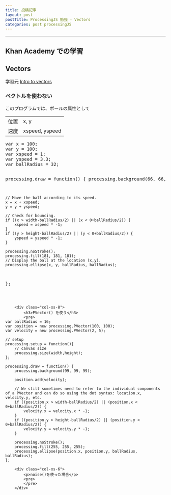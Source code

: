 ```yaml
---
title: 投稿記事
layout: post
postTitle: ProcessingJS 勉強 - Vectors
categories: post processingJS
---
```


-----
## Khan Academy での学習

## Vectors


学習元 [Intro to vectors](https://www.khanacademy.org/computing/computer-programming/programming-natural-simulations/programming-vectors/a/intro-to-vectors)

<div class="row">
   <div class="col-xs-4">
       <canvas id="canvas1"></canvas>
   </div>
   <div class="col-xs-8">
      <h3>ベクトルを使わない</h3>         
      <p>このプログラムでは、ボールの属性として</p>
      <table>
        <tr><td>位置</td><td>x, y</td></tr>
        <tr><td>速度</td><td>xspeed, yspeed</td></tr>
      </table>
      <pre>
var x = 100;
var y = 100;
var xspeed = 1;
var yspeed = 3.3;
var ballRadius = 32;

processing.draw = function() {
    processing.background(66, 66, 66);
 
    // Move the ball according to its speed.
    x = x + xspeed;
    y = y + yspeed;
    
    // Check for bouncing.
    if ((x > width-ballRadius/2) || (x < 0+ballRadius/2)) {
        xspeed = xspeed * -1;
    }
    if ((y > height-ballRadius/2) || (y < 0+ballRadius/2)) {
        yspeed = yspeed * -1;
    }
    
    processing.noStroke();
    processing.fill(181, 181, 181);
    // Display the ball at the location (x,y).
    processing.ellipse(x, y, ballRadius, ballRadius);
}; 
      </pre> 
   </div>
</div>

<br>

<div class="row">
        <div class="col-xs-4">
            <canvas id="canvas2"></canvas>
        </div>    

        <div class="col-xs-8">
            <h3>PVector() を使う</h3>
            <pre>
    var ballRadius = 16;
    var position = new processing.PVector(100, 100);
    var velocity = new processing.PVector(2, 5);

    // setup
    processing.setup = function(){
        // canvas size 
        processing.size(width,height);
    };    

    processing.draw = function() {
        processing.background(99, 99, 99);
    
        position.add(velocity);
    
        // We still sometimes need to refer to the individual components of a PVector and can do so using the dot syntax: location.x, velocity.y, etc.
        if ((position.x > width-ballRadius/2) || (position.x < 0+ballRadius/2)) {
            velocity.x = velocity.x * -1;
        }
        if ((position.y > height-ballRadius/2) || (position.y < 0+ballRadius/2)) {
            velocity.y = velocity.y * -1;
        }
    
        processing.noStroke();
        processing.fill(255, 255, 255);
        processing.ellipse(position.x, position.y, ballRadius, ballRadius);
    };
</pre> 
        </div>
</div>

<div class="row">
        <div class="col-xs-6">
            <canvas id="canvas3"></canvas>
        </div>    

        <div class="col-xs-6">
            <p>noise()を使った場合</p>
            <pre>
            </pre> 
        </div>
</div>

<script src="//code.jquery.com/jquery-1.11.3.js"></script>
<script src="{{site.url}}/js/processing.min.js" charset="utf-8"></script>
<script src="https://cdn.rawgit.com/google/code-prettify/master/loader/run_prettify.js?skin=sons-of-obsidian"></script>
<script type="text/javascript">
var $window = $(window)
  // make code pretty
  $('pre').addClass('prettyprint');
  $('pre').css({"background":"#111",
	  	           "font-size":"1.05em",
		                "border":"0px"}
		            );
  $('code').css({"font-size":"1.05em","color":"#f00"});

var height = 300,
    width = 300;

function sketchProc1(processing) {
 
    var x = 100;
    var y = 100;
    var xspeed = 1;
    var yspeed = 3.3;
    var ballRadius = 32;

    // setup
    processing.setup = function(){
        // canvas size 
        processing.size(width,height);

    };    

    processing.draw = function() {
        processing.background(66, 66, 66);
 
        // Move the ball according to its speed.
        x = x + xspeed;
        y = y + yspeed;
    
        // Check for bouncing.
        if ((x > width-ballRadius/2) || (x < 0+ballRadius/2)) {
            xspeed = xspeed * -1;
        }
        if ((y > height-ballRadius/2) || (y < 0+ballRadius/2)) {
            yspeed = yspeed * -1;
        }
    
        processing.noStroke();
        processing.fill(181, 181, 181);
        // Display the ball at the location (x,y).
        processing.ellipse(x, y, ballRadius, ballRadius);
    }; 
};  

function sketchProc2(processing) {

    var ballRadius = 16;
    var position = new processing.PVector(100, 100);
    var velocity = new processing.PVector(2, 5);

    // setup
    processing.setup = function(){
        // canvas size 
        processing.size(width,height);
    };    

    processing.draw = function() {
        processing.background(99, 99, 99);
    
        position.add(velocity);
    
        // We still sometimes need to refer to the individual components of a PVector and can do so using the dot syntax: location.x, velocity.y, etc.
        if ((position.x > width-ballRadius/2) || (position.x < 0+ballRadius/2)) {
            velocity.x = velocity.x * -1;
        }
        if ((position.y > height-ballRadius/2) || (position.y < 0+ballRadius/2)) {
            velocity.y = velocity.y * -1;
        }
    
        processing.noStroke();
        processing.fill(255, 255, 255);
        processing.ellipse(position.x, position.y, ballRadius, ballRadius);
    };
};  

function sketchProc3(processing) {
 
  
};  


var canvas1 = document.getElementById("canvas1");
var canvas2 = document.getElementById("canvas2");
var canvas3 = document.getElementById("canvas3");

// attaching the sketchProc function to the canvas
var p1 = new Processing(canvas1, sketchProc1);
var p2 = new Processing(canvas2, sketchProc2);
var p3 = new Processing(canvas3, sketchProc3);
// p.exit(); to detach it

</script>
